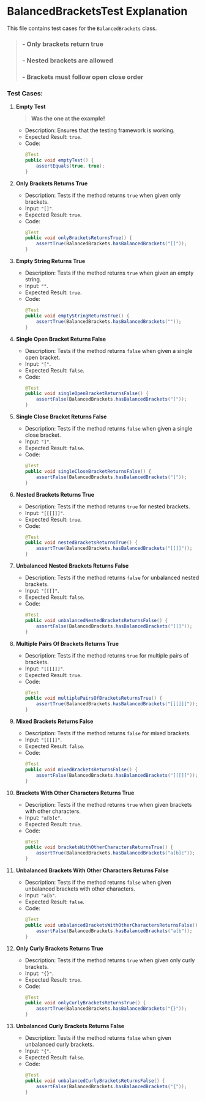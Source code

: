 # BalancedBracketsTest Explanation

This file contains test cases for the `BalancedBrackets` class.

>### - Only brackets return true
>### - Nested brackets are allowed
>### - Brackets must follow open close order

### Test Cases:

1. **Empty Test**
    >**Was the one at the example!**
    - Description: Ensures that the testing framework is working.
    - Expected Result: `true`.
    - Code:
        ```java
        @Test
        public void emptyTest() {
            assertEquals(true, true);
        }
        ```

2. **Only Brackets Returns True**
    - Description: Tests if the method returns `true` when given only brackets.
    - Input: `"[]"`.
    - Expected Result: `true`.
    - Code:
        ```java
        @Test
        public void onlyBracketsReturnsTrue() {
            assertTrue(BalancedBrackets.hasBalancedBrackets("[]"));
        }
        ```

3. **Empty String Returns True**
    - Description: Tests if the method returns `true` when given an empty string.
    - Input: `""`.
    - Expected Result: `true`.
    - Code:
        ```java
        @Test
        public void emptyStringReturnsTrue() {
            assertTrue(BalancedBrackets.hasBalancedBrackets(""));
        }
        ```

4. **Single Open Bracket Returns False**
    - Description: Tests if the method returns `false` when given a single open bracket.
    - Input: `"["`.
    - Expected Result: `false`.
    - Code:
        ```java
        @Test
        public void singleOpenBracketReturnsFalse() {
            assertFalse(BalancedBrackets.hasBalancedBrackets("["));
        }
        ```

5. **Single Close Bracket Returns False**
    - Description: Tests if the method returns `false` when given a single close bracket.
    - Input: `"]"`.
    - Expected Result: `false`.
    - Code:
        ```java
        @Test
        public void singleCloseBracketReturnsFalse() {
            assertFalse(BalancedBrackets.hasBalancedBrackets("]"));
        }
        ```

6. **Nested Brackets Returns True**
    - Description: Tests if the method returns `true` for nested brackets.
    - Input: `"[[[]]]"`.
    - Expected Result: `true`.
    - Code:
        ```java
        @Test
        public void nestedBracketsReturnsTrue() {
            assertTrue(BalancedBrackets.hasBalancedBrackets("[[]]"));
        }
        ```

7. **Unbalanced Nested Brackets Returns False**
    - Description: Tests if the method returns `false` for unbalanced nested brackets.
    - Input: `"[[[]"`.
    - Expected Result: `false`.
    - Code:
        ```java
        @Test
        public void unbalancedNestedBracketsReturnsFalse() {
            assertFalse(BalancedBrackets.hasBalancedBrackets("[[]"));
        }
        ```

8. **Multiple Pairs Of Brackets Returns True**
    - Description: Tests if the method returns `true` for multiple pairs of brackets.
    - Input: `"[[[]]]"`.
    - Expected Result: `true`.
    - Code:
        ```java
        @Test
        public void multiplePairsOfBracketsReturnsTrue() {
            assertTrue(BalancedBrackets.hasBalancedBrackets("[[[]]]"));
        }
        ```

9. **Mixed Brackets Returns False**
    - Description: Tests if the method returns `false` for mixed brackets.
    - Input: `"[[[]]"`.
    - Expected Result: `false`.
    - Code:
        ```java
        @Test
        public void mixedBracketsReturnsFalse() {
            assertFalse(BalancedBrackets.hasBalancedBrackets("[[[]]"));
        }
        ```

10. **Brackets With Other Characters Returns True**
    - Description: Tests if the method returns `true` when given brackets with other characters.
    - Input: `"a[b]c"`.
    - Expected Result: `true`.
    - Code:
        ```java
        @Test
        public void bracketsWithOtherCharactersReturnsTrue() {
            assertTrue(BalancedBrackets.hasBalancedBrackets("a[b]c"));
        }
        ```

11. **Unbalanced Brackets With Other Characters Returns False**
    - Description: Tests if the method returns `false` when given unbalanced brackets with other characters.
    - Input: `"a[b"`.
    - Expected Result: `false`.
    - Code:
        ```java
        @Test
        public void unbalancedBracketsWithOtherCharactersReturnsFalse() {
            assertFalse(BalancedBrackets.hasBalancedBrackets("a[b"));
        }
        ```

12. **Only Curly Brackets Returns True**
    - Description: Tests if the method returns `true` when given only curly brackets.
    - Input: `"{}"`.
    - Expected Result: `true`.
    - Code:
        ```java
        @Test
        public void onlyCurlyBracketsReturnsTrue() {
            assertTrue(BalancedBrackets.hasBalancedBrackets("{}"));
        }
        ```

13. **Unbalanced Curly Brackets Returns False**
    - Description: Tests if the method returns `false` when given unbalanced curly brackets.
    - Input: `"{"`.
    - Expected Result: `false`.
    - Code:
        ```java
        @Test
        public void unbalancedCurlyBracketsReturnsFalse() {
            assertFalse(BalancedBrackets.hasBalancedBrackets("{"));
        }
        ```